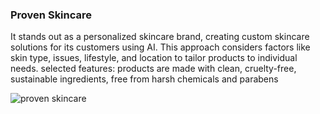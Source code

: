
### Proven Skincare 
It stands out as a personalized skincare brand, creating custom skincare solutions for its customers using AI. This approach considers factors like skin type, issues, lifestyle, and location to tailor products to individual needs. selected features: products are made with clean, cruelty-free, sustainable ingredients, free from harsh chemicals and parabens

![proven skincare](https://github.com/chenhaodev/awesome-img-app-insights/tree/main/cases/imgs/provenskincare.com.jpg)
